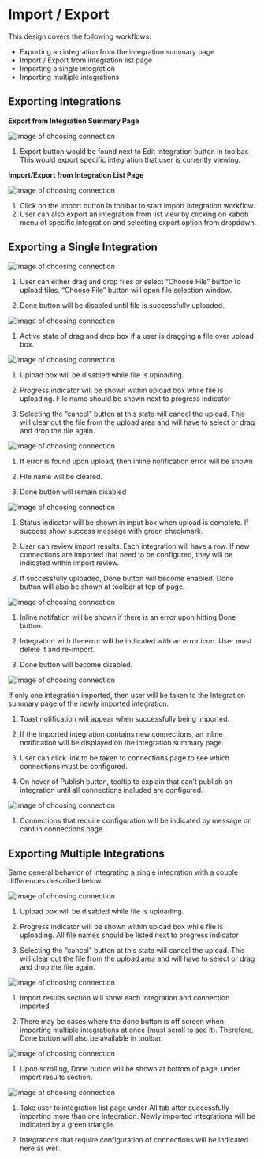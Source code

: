 # Import / Export
This design covers the following workflows:

- Exporting an integration from the integration summary page
- Import / Export from integration list page
- Importing a single integration
- Importing multiple integrations


## Exporting Integrations

**Export from Integration Summary Page**

![Image of choosing connection](img/integrationdetails.png)

1. Export button would be found next to Edit Integration button in toolbar. This would export specific integration that user is currently viewing.

**Import/Export from Integration List Page**

![Image of choosing connection](img/integrationlist.png)

1. Click on the import button in toolbar to start import integration workflow.
1. User can also export an integration from list view by clicking on kabob menu of specific integration and selecting export option from dropdown.



## Exporting a Single Integration

![Image of choosing connection](img/import.png)

1. User can either drag and drop files or select “Choose File” button to upload files. “Choose File” button will open file selection window.

2. Done button will be disabled until file is successfully uploaded.


![Image of choosing connection](img/importdrop.png)

1. Active state of drag and drop box if a user is dragging a file over upload box.

![Image of choosing connection](img/inprogress.png)

1. Upload box will be disabled while file is uploading.

2. Progress indicator will be shown within upload box while file is uploading. File name should be shown next to progress indicator

3. Selecting the “cancel” button at this state will cancel the upload.  This will clear out the file from the upload area and will have to select or drag and drop the file again.

![Image of choosing connection](img/uploaderror.png)

1. If error is found upon upload, then inline notification error will be shown

2. File name will be cleared.

3. Done button will remain disabled

![Image of choosing connection](img/uploadsuccessful.png)

1. Status indicator will be shown in input box when upload is complete. If success show success message with green checkmark.

2. User can review import results. Each integration will have a row. If new connections are imported that need to be configured, they will be indicated within import review.

3. If successfully uploaded, Done button will become enabled. Done button will also be shown at toolbar at top of page.

![Image of choosing connection](img/importerror.png)

1. Inline notifation will be shown if there is an error upon hitting Done button.

2. Integration with the error will be indicated with an  error icon. User must delete it and re-import.

3. Done button will become disabled.

![Image of choosing connection](img/importsuccessful.png)

If only one integration imported, then user will be taken to the Integration summary page of the newly imported integration.

1. Toast notification will appear when successfully being imported.

2. If the imported integration contains new connections, an inline notification will be displayed on the integration summary page.

3. User can click link to be taken to connections page to see which connections must be configured.

4. On hover of Publish button, tooltip to explain that can’t publish an integration until all connections included are configured.

![Image of choosing connection](img/connections.png)

1. Connections that require configuration will be indicated by message on card in connections page.

## Exporting Multiple Integrations
Same general behavior of integrating a single integration with a couple differences described below.

![Image of choosing connection](img/importmultiple.png)

1. Upload box will be disabled while file is uploading.

2. Progress indicator will be shown within upload box while file is uploading. All file names should be listed next to progress indicator

3. Selecting the “cancel” button at this state will cancel the upload.  This will clear out the file from the upload area and will have to select or drag and drop the file again.

![Image of choosing connection](img/reviewmultiple.png)

1. Import results section will show each integration and connection imported.

2. There may be cases where the done button is off screen when importing multiple integrations at once (must scroll to see it). Therefore, Done button will also be available in toolbar.

![Image of choosing connection](img/reviewmultipleexpand.png)

1. Upon scrolling, Done button will be shown at bottom of page, under import results section.

![Image of choosing connection](img/importlist.png)

1. Take user to integration list page under All tab after successfully importing more than one integration. Newly imported integrations will be indicated by a green triangle.

2. Integrations that require configuration of connections will be indicated here as well.

